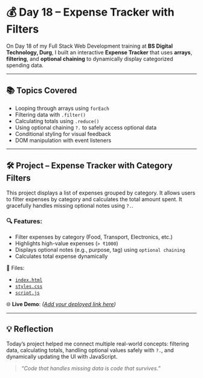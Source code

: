 # 💰 Day 18 – Expense Tracker with Filters

On Day 18 of my Full Stack Web Development training at **BS Digital Technology, Durg**, I built an interactive **Expense Tracker** that uses **arrays**, **filtering**, and **optional chaining** to dynamically display categorized spending data.

---

## 📚 Topics Covered

- Looping through arrays using `forEach`
- Filtering data with `.filter()`
- Calculating totals using `.reduce()`
- Using optional chaining `?.` to safely access optional data
- Conditional styling for visual feedback
- DOM manipulation with event listeners

---

## 🛠️ Project – Expense Tracker with Category Filters

This project displays a list of expenses grouped by category. It allows users to filter expenses by category and calculates the total amount spent. It gracefully handles missing optional notes using `?.`.

### 🔍 Features:

- Filter expenses by category (Food, Transport, Electronics, etc.)
- Highlights high-value expenses (`> ₹1000`)
- Displays optional notes (e.g., purpose, tag) using `optional chaining`
- Calculates total expense dynamically

📂 Files:  
- [`index.html`](./expense-tracker/index.html)  
- [`styles.css`](./expense-tracker/styles.css)  
- [`script.js`](./expense-tracker/script.js)

🌐 **Live Demo**: _([Add your deployed link here](https://1433.onecompiler.app/))_

---

## 💡 Reflection

Today’s project helped me connect multiple real-world concepts: filtering data, calculating totals, handling optional values safely with `?.`, and dynamically updating the UI with JavaScript.

> _“Code that handles missing data is code that survives.”_

